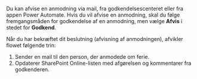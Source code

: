 Du kan afvise en anmodning via mail, fra godkendelsescenteret eller fra appen Power Automate. Hvis du vil afvise en anmodning, skal du følge fremgangsmåden for godkendelse af en anmodning, men vælge **Afvis** i stedet for **Godkend**.

Når du har bekræftet dit beslutning (afvisning af anmodningen), afvikler flowet følgende trin:

1. Sender en mail til den person, der anmodede om ferie.
2. Opdaterer SharePoint Online-listen med afgørelsen og kommentarer fra godkenderen.

